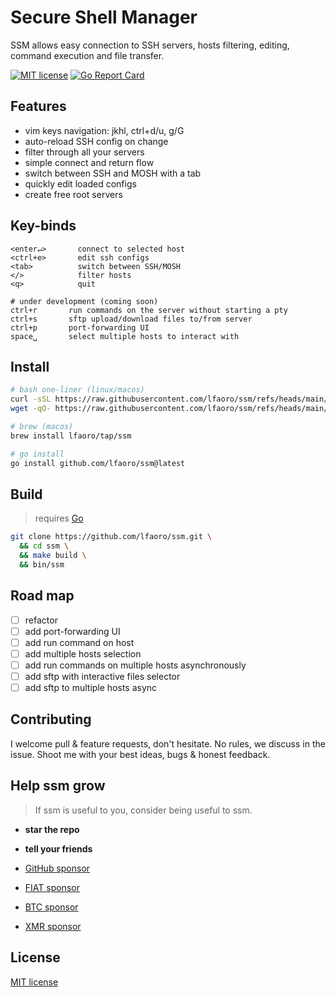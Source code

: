 # Secure Shell Manager

SSM allows easy connection to SSH servers, hosts filtering, editing, command execution and file transfer.

[![MIT license](https://img.shields.io/badge/license-MIT-blue)](license.md)
[![Go Report Card](https://goreportcard.com/badge/github.com/lfaoro/ssm)](https://goreportcard.com/report/github.com/lfaoro/ssm)

## Features
- vim keys navigation: jkhl, ctrl+d/u, g/G
- auto-reload SSH config on change
- filter through all your servers
- simple connect and return flow
- switch between SSH and MOSH with a tab
- quickly edit loaded configs
- create free root servers

## Key-binds
```
<enter↵>       connect to selected host
<ctrl+e>       edit ssh configs
<tab>          switch between SSH/MOSH
</>            filter hosts
<q>            quit

# under development (coming soon)
ctrl+r       run commands on the server without starting a pty 
ctrl+s       sftp upload/download files to/from server 
ctrl+p       port-forwarding UI 
space␣       select multiple hosts to interact with
```

## Install

```bash
# bash one-liner (linux/macos)
curl -sSL https://raw.githubusercontent.com/lfaoro/ssm/refs/heads/main/scripts/get.sh | bash
wget -qO- https://raw.githubusercontent.com/lfaoro/ssm/refs/heads/main/scripts/get.sh | bash

# brew (macos)
brew install lfaoro/tap/ssm

# go install
go install github.com/lfaoro/ssm@latest
```

## Build

> requires [Go](https://go.dev/doc/install)

```bash
git clone https://github.com/lfaoro/ssm.git \
  && cd ssm \
  && make build \
  && bin/ssm
```

## Road map
- [ ] refactor
- [ ] add port-forwarding UI
- [ ] add run command on host
- [ ] add multiple hosts selection
- [ ] add run commands on multiple hosts asynchronously
- [ ] add sftp with interactive files selector
- [ ] add sftp to multiple hosts async

## Contributing

I welcome pull & feature requests, don't hesitate. No rules, we discuss in the issue. Shoot me with your best ideas, bugs & honest feedback.

## Help ssm grow

> If ssm is useful to you, consider being useful to ssm.

- **star the repo**
- **tell your friends**

- [GitHub sponsor](https://github.com/sponsors/lfaoro)
- [FIAT sponsor](https://checkout.revolut.com/pay/1122870b-1836-42e7-942b-90a99ef5e457)
- [BTC sponsor](https://mempool.space/address/bc1qzaqeqwklaq86uz8h2lww87qwfpnyh9fveyh3hs)
- [XMR sponsor](https://xmrchain.net/search?value=9XCyahmZiQgcVwjrSZTcJepPqCxZgMqwbABvzPKVpzC7gi8URDme8H6UThpCqX69y5i1aA81AKq57Wynjovy7g4K9MeY5c)

## License
[MIT license](license.md)
